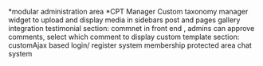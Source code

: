  *modular administration area
 *CPT Manager 
 Custom taxonomy manager
 widget to upload and display media in sidebars
 post and pages gallery integration
 testimonial section: commnet in front end , admins can approve comments, select which comment to display
 custom template section: customAjax based login/ register system
 membership protected area
 chat system